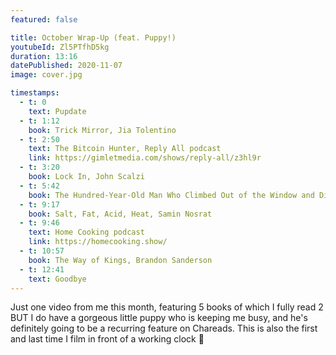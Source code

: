 ```yaml
---
featured: false

title: October Wrap-Up (feat. Puppy!)
youtubeId: Zl5PTfhD5kg
duration: 13:16
datePublished: 2020-11-07
image: cover.jpg

timestamps:
  - t: 0
    text: Pupdate
  - t: 1:12
    book: Trick Mirror, Jia Tolentino
  - t: 2:50
    text: The Bitcoin Hunter, Reply All podcast
    link: https://gimletmedia.com/shows/reply-all/z3hl9r
  - t: 3:20
    book: Lock In, John Scalzi  
  - t: 5:42
    book: The Hundred-Year-Old Man Who Climbed Out of the Window and Disappeared, Jonas Jonasson
  - t: 9:17
    book: Salt, Fat, Acid, Heat, Samin Nosrat
  - t: 9:46
    text: Home Cooking podcast
    link: https://homecooking.show/
  - t: 10:57
    book: The Way of Kings, Brandon Sanderson
  - t: 12:41
    text: Goodbye
---
```


Just one video from me this month, featuring 5 books of which I fully read 2 BUT I do have a gorgeous little puppy who is keeping me busy, and he's definitely going to be a recurring feature on Chareads. This is also the first and last time I film in front of a working clock 😬
